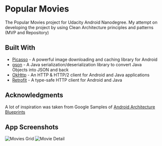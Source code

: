# Popular Movies

The Popular Movies project for Udacity Android Nanodegree.
My attempt on developing the project by using Clean Architecture principles and patterns (MVP and Repository)

## Built With

* [Picasso](https://square.github.io/picasso/) - A powerful image downloading and caching library for Android
* [gson](https://github.com/google/gson) - A Java serialization/deserialization library to convert Java Objects into JSON and back
* [OkHttp](https://square.github.io/okhttp/) - An HTTP & HTTP/2 client for Android and Java applications
* [Retrofit](https://square.github.io/retrofit/) - A type-safe HTTP client for Android and Java

## Acknowledgments

A lot of inspiration was taken from Google Samples of [Android Architecture Blueprints](https://github.com/googlesamples/android-architecture/tree/todo-mvp-clean/)

## App Screenshots
![Movies Grid](https://www.dropbox.com/s/lj8zxmuytlhhld6/MoviesGrid.png "Movies Activity")
![Movie Detail](https://www.dropbox.com/s/hh0mok3odi1gm6d/MovieDetail.png "Movie Detail Activity")